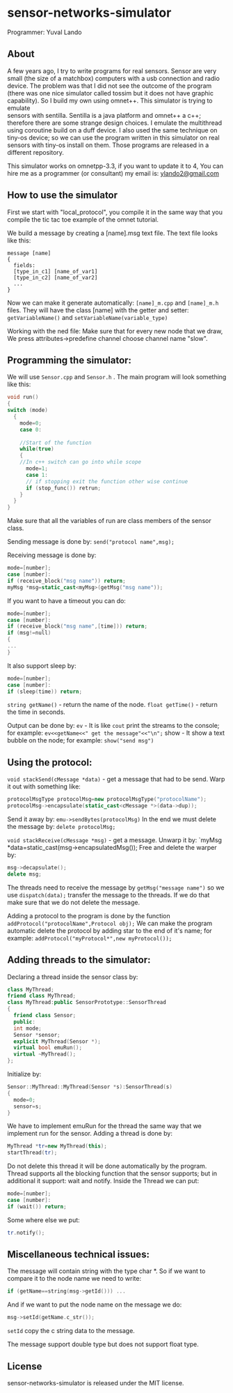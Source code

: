 sensor-networks-simulator
=========================

Programmer: Yuval Lando

About
----------------------
A few years ago, I try to write programs for real sensors.
Sensor are very small (the size of a matchbox) 
computers with a usb connection and radio device.
The problem was that I did not see the outcome of the program 
(there was one nice simulator called tossim but it does not have graphic capability).
So I build my own using omnet++. This simulator is trying to emulate  
sensors with sentilla. Sentilla is a java platform and omnet++ a c++;
therefore there are some strange design choices.
I emulate the multithread using coroutine build on a duff device.
I also used the same technique on tiny-os device; so we can use
the program written in this simulator on real sensors with tiny-os install on them.
Those programs are released in a different repository.

This simulator works on omnetpp-3.3, if you want to update it to 4,
You can hire me as a programmer (or consultant) my email is:
ylando2@gmail.com

How to use the simulator
--------------------------
First we start with "local_protocol", you compile it in the same way that you compile the
tic tac toe example of the omnet tutorial.

We build a message by creating a [name].msg text file.
The text file looks like this:

```
message [name]
{
  fields:
  [type_in_c1] [name_of_var1]
  [type_in_c2] [name_of_var2]
  ...
} 
```

Now we can make it generate automatically:
`[name]_m.cpp` and `[name]_m.h` files.
They will have the class [name] with the getter and setter:
`getVariableName()` and `setVariableName(variable_type)`

Working with the ned file:
Make sure that for every new node that we draw,
We press attributes->predefine channel choose channel name
"slow".

Programming the simulator:
------------------------------
We will use `Sensor.cpp` and `Sensor.h` .
The main program will look something like this:
```c++
void run() 
{
switch (mode)
  {
    mode=0;
    case 0:
    
    //Start of the function
    while(true) 
    {
    //In c++ switch can go into while scope
      mode=1;
      case 1:    
      // if stopping exit the function other wise continue
      if (stop_func()) retrun;
    }
  }
}
```

Make sure that all the variables of run are class members of the sensor class.

Sending message is done by:
`send("protocol name",msg);`

Receiving message is done by:
```c++
mode=[number];
case [number]:
if (receive_block("msg name")) return;
myMsg *msg=static_cast<myMsg>(getMsg("msg name"));
```

If you want to have a timeout you can do:
```c++
mode=[number];
case [number]:
if (receive_block("msg name",[time])) return;
if (msg!=null)
{
...
}
```

It also support sleep by:
```c++
mode=[number];
case [number]:
if (sleep(time)) return;
```

`string getName()` - return the name of the node.
`float getTime()` - return the time in seconds.

Output can be done by:
`ev` - It is like `cout` print the streams to the console; for example: `ev<<getName<<" get the message"<<"\n";`
show - It show a text bubble on the node; for example: `show("send msg")`

Using the protocol:
--------------------------
`void stackSend(cMessage *data)` - get a message that had to be send.
Warp it out with something like:
```c++
protocolMsgType protocolMsg=new protocolMsgType("protocolName");
protocolMsg->encapsulate(static_cast<cMessage *>(data->dup));
```
Send it away by: `emu->sendBytes(protocolMsg)`
In the end we must delete the message by: `delete protocolMsg;`

`void stackReceive(cMessage *msg)` - get a message.
Unwarp it by: `myMsg *data=static_cast<myMsg>(msg->encapsulatedMsg());
Free and delete the warper by:
```c++
msg->decapsulate();
delete msg;
```
The threads need to receive the message by `getMsg("message name")` so
we use `dispatch(data);` transfer the message to the threads.
If we do that make sure that we do not delete the message.

Adding a protocol to the program is done by the function `addProtocol("protocolName",Protocol obj);`
We can make the program automatic delete the protocol by adding star to the end of it's name; 
for example: `addProtocol("myProtocol*",new myProtocol());`

Adding threads to the simulator:
-------------------------------------
Declaring a thread inside the sensor class by:
```c++
class MyThread;
friend class MyThread;
class MyThread:public SensorPrototype::SensorThread
{
  friend class Sensor;
  public:
  int mode;
  Sensor *sensor;
  explicit MyThread(Sensor *);
  virtual bool emuRun();
  virtual ~MyThread();
};
```

Initialize by:
```c++
Sensor::MyThread::MyThread(Sensor *s):SensorThread(s)
{
  mode=0;
  sensor=s;
}
```

We have to implement emuRun for the thread the same way that we implement run for the sensor.
Adding a thread is done by: 
```c++
MyThread *tr=new MyThread(this);
startThread(tr);
```
Do not delete this thread it will be done automatically by the program.
Thread supports all the blocking function that the sensor supports; but in additional it support:
wait and notify.
Inside the Thread we can put:
```c++
mode=[number];
case [number]:
if (wait()) return;
```
Some where else we put:
```c++
tr.notify();
```

Miscellaneous technical issues:
---------------------------------
The message will contain string with the type char *.
So if we want to compare it to the node name we need to write:
```c++
if (getName==string(msg->getId())) ...
```
And if we want to put the node name on the message we do:
```c++
msg->setId(getName.c_str());
```
`setId` copy the c string data to the message.

The message support double type but does not support float type.

License
-------
sensor-networks-simulator is released under the MIT license.

